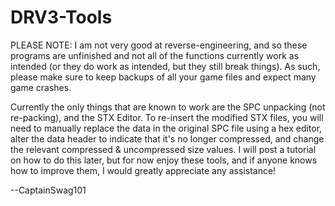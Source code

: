 # DRV3-Tools

PLEASE NOTE: I am not very good at reverse-engineering, and so these programs are unfinished and not all of the functions currently work as intended (or they do work as intended, but they still break things). As such, please make sure to keep backups of all your game files and expect many game crashes.

Currently the only things that are known to work are the SPC unpacking (not re-packing), and the STX Editor. To re-insert the modified STX files, you will need to manually replace the data in the original SPC file using a hex editor, alter the data header to indicate that it's no longer compressed, and change the relevant compressed & uncompressed size values. I will post a tutorial on how to do this later, but for now enjoy these tools, and if anyone knows how to improve them, I would greatly appreciate any assistance!

--CaptainSwag101
